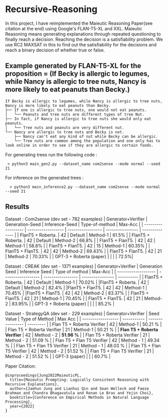 # Recursive-Reasoning

In this project, I have reimplemented the Maieutic Reasoning Paper(see citation at the end) using Google's FLAN-T5-XL and XXL. Maieutic Reasoning means generating explanations through repeated questioning to finally reach a decision. Reaching the decision is a satisfiability problem. We use RC2 MAXSAT in this to find out the satisfiability for the decisions and reach a binary decision of whether true or false. 

## Example generated by FLAN-T5-XL for the proposition = (If Becky is allergic to legumes, while Nancy is allergic to tree nuts, Nancy is more likely to eat peanuts than Becky.)
```
If Becky is allergic to legumes, while Nancy is allergic to tree nuts, Nancy is more likely to eat peanuts than Becky.
├── If one is allergic to tree nuts, one would not eat peanuts.
│   └── Peanuts and tree nuts are different types of tree Nut.
├── In fact, if Nancy is allergic to tree nuts she would only eat peanuts.
│   └── Tree nuts and peanuts are very different nut.
└── Nancy are allergic to tree nuts and Becky is not.
    ├── Nancy can't eat any kind of nut while Becky can be allergic.
    └── Tree nuts are common among the population and one only has to look online in order to see if they are allergic to certain foods.
```

For generating trees run the following code : 

```
 > python3 main_gen2.py --dataset_name com2sense --mode normal --seed 21
```

For inference on the generated trees : 

```
  > python3 main_inference2.py --dataset_name com2sense --mode normal --seed 21
```

## Results

Dataset : Com2sense (dev set - 782 examples)
| Generator+Verifier |  Generation-Seed  | Inference-Seed  | Type-of-method |    Max-Acc |
| ------------------ | ------------------ | ----------------- | ---------------- | -------------- |
| FlanT5 + Roberta. |   42  |              Default    |             Method-1   |            61.5% |
| FlanT5 + Roberta. |   42     |           Default       |          Method-2    |           66.8% |
| FlanT5 + FlanT5.   |   42     |         42       |                  Method-1     |           58.8% |
| FlanT5 + FlanT5.  |    42     |           15      |                    Method-1   |             60.35% |
| FlanT5 + FlanT5.  |    42     |            42     |                    Method-2   |             69.43% |
| FlanT5 + FlanT5.  |    42      |          21        |                  Method-2      |          70.33% |
| GPT-3 + Roberta (paper)  | | | |                                                                                   72.5%|




Dataset : CREAK (dev set - 1371 examples)
| Generator+Verifier  |  Generation Seed  | Inference Seed  | Type of method  |   Max-Acc |
| ------------------- | ------------------ | ----------------- | ---------------- | ---------- |
| FlanT5 + Roberta. |    42    |                       Default        |         Method-1     |          70.02%  |
|FlanT5 + Roberta.  |  42        |                   Default       |          Method-2       |        82.4% |
|FlanT5 + FlanT5.   |   42          |                 42             |            Method-1      |          70.45% |
|FlanT5 + FlanT5.  |    42           |                42            |             Method-2     |           83.37% |
| FlanT5 + FlanT5. |      42         |                  21          |                Method-1   |             70.45% |
| FlanT5 + FlanT5. |     42          |                 21           |              Method-2     |           83.95% |
| GPT-3 + Roberta (paper) | | | |                                                                                    85.2% |

Dataset - StrategyQA (dev set - 229 examples)
| Generator+Verifier | Seed Value | Type of Method | Max Acc |
| ------------------ | ----------- | ---------------- | --------- |
| Flan T5 + Roberta Verifier | 42 | Method-1 | 50.21 % | 
| Flan T5 + Roberta Verifier | 21 | Method-1 | 50.21 % |
| **Flan T5 + Roberta Verifier** | 42 | Method - 2 | **51.96 %** |
| Flan T5 + Roberta Verifier | 21 | Method - 2 | 51.09 % |
| Flan T5 + Flan T5 Verifier | 42 | Method - 1 | 49.34 % |
| Flan T5 + Flan T5 Verifier | 21 | Method - 1 | 48.03 % |
| Flan T5 + Flan T5 Verifier | 42 | Method - 2 | 51.52 % |
| Flan T5 + Flan T5 Verifier | 21 | Method - 2 | 51.52 % |
| GPT-3 (paper) | | | 60.7% |

Paper Citation: 

```
@inproceedings{Jung2022MaieuticPL,
  title={Maieutic Prompting: Logically Consistent Reasoning with Recursive Explanations},
  author={Jaehun Jung and Lianhui Qin and Sean Welleck and Faeze Brahman and Chandra Bhagavatula and Ronan Le Bras and Yejin Choi},
  booktitle={Conference on Empirical Methods in Natural Language Processing},
  year={2022}
}
```

